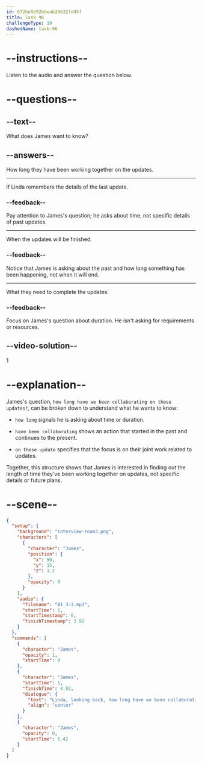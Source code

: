 ```yaml
---
id: 672be8d92bbeab39632fd45f
title: Task 96
challengeType: 19
dashedName: task-96
---
```


<!-- (audio) James: Linda, looking back, how long have we been collaborating on these updates? -->

# --instructions--

Listen to the audio and answer the question below.

# --questions--

## --text--

What does James want to know?

## --answers--

How long they have been working together on the updates.

---

If Linda remembers the details of the last update.

### --feedback--

Pay attention to James's question; he asks about time, not specific details of past updates.

---

When the updates will be finished.

### --feedback--

Notice that James is asking about the past and how long something has been happening, not when it will end.

---

What they need to complete the updates.

### --feedback--

Focus on James's question about duration. He isn't asking for requirements or resources.

## --video-solution--

1

# --explanation--

James's question, `how long have we been collaborating on these updates?`, can be broken down to understand what he wants to know:

- `how long` signals he is asking about time or duration.

- `have been collaborating` shows an action that started in the past and continues to the present. 

- `on these update` specifies that the focus is on their joint work related to updates.

Together, this structure shows that James is interested in finding out the length of time they've been working together on updates, not specific details or future plans.

# --scene--

```json
{
  "setup": {
    "background": "interview-room3.png",
    "characters": [
      {
        "character": "James",
        "position": {
          "x": 50,
          "y": 15,
          "z": 1.2
        },
        "opacity": 0
      }
    ],
    "audio": {
      "filename": "B1_3-3.mp3",
      "startTime": 1,
      "startTimestamp": 0,
      "finishTimestamp": 3.92
    }
  },
  "commands": [
    {
      "character": "James",
      "opacity": 1,
      "startTime": 0
    },
    {
      "character": "James",
      "startTime": 1,
      "finishTime": 4.92,
      "dialogue": {
        "text": "Linda, looking back, how long have we been collaborating on these updates?",
        "align": "center"
      }
    },
    {
      "character": "James",
      "opacity": 0,
      "startTime": 5.42
    }
  ]
}
```
